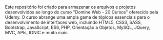 Este repositório foi criado para armazenar os arquivos e projetos desenvolvidos ao longo do curso "Domine Web - 20 Cursos" oferecido pela Udemy. O curso abrange uma ampla gama de tópicos essenciais para o desenvolvimento de interfaces web, incluindo HTML5, CSS3, SASS, Bootstrap, JavaScript, ES6, PHP, Orientação a Objetos, MySQL, JQuery, MVC, APIs, IONIC e muito mais.
